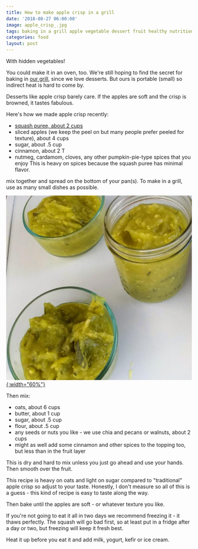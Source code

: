 ```yaml
---
title: How to make apple crisp in a grill
date: '2018-08-27 06:00:00'
image: apple_crisp_.jpg
tags: baking in a grill apple vegetable dessert fruit healthy nutrition camping
categories: food
layout: post
---
```


With hidden vegetables!

You could make it in an oven, too. We're still hoping to find the secret for baking in [our grill](https://reverdecer.annalisagross.com/2018/08/08/our-grill/), since we love desserts. But ours is portable (small) so indirect heat is hard to come by. 

Desserts like apple crisp barely care. If the apples are soft and the crisp is browned, it tastes fabulous.

Here's how we made apple crisp recently:

* [squash puree, about 2 cups](https://reverdecer.annalisagross.com/2018/08/09/how-to-make-squash-pancakes/)
* sliced apples (we keep the peel on but many people prefer peeled for texture), about 4 cups
* sugar, about .5 cup
* cinnamon, about 2 T
* nutmeg, cardamom, cloves, any other pumpkin-pie-type spices that you enjoy
This is heavy on spices because the squash puree has minimal flavor.

mix together and spread on the bottom of your pan(s). To make in a grill, use as many small dishes as possible.

[![](/images/squash3_.jpg){:width="60%"}](/images/squash3.jpg)

Then mix:

* oats, about 6 cups
* butter, about 1 cup
* sugar, about .5 cup
* flour, about .5 cup
* any seeds or nuts you like - we use chia and pecans or walnuts, about 2 cups
* might as well add some cinnamon and other spices to the topping too, but less than in the fruit layer

This is dry and hard to mix unless you just go ahead and use your hands. Then smooth over the fruit.

This recipe is heavy on oats and light on sugar compared to "traditional" apple crisp so adjust to your taste. Honestly, I don't measure so all of this is a guess - this kind of recipe is easy to taste along the way.

Then bake until the apples are soft - or whatever texture you like.

If you're not going to eat it all in two days we recommend freezing it - it thaws perfectly. The squash will go bad first, so at least put in a fridge after a day or two, but freezing will keep it fresh best.

Heat it up before you eat it and add milk, yogurt, kefir or ice cream.
